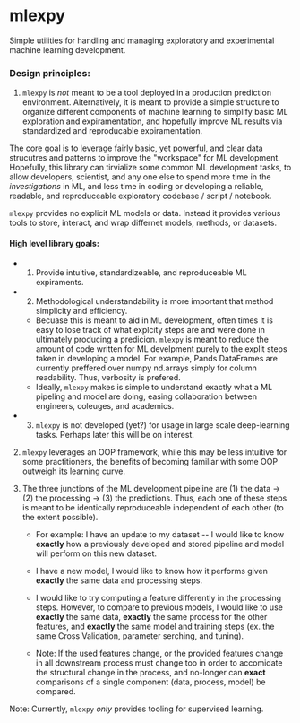 # mlexpy
Simple utilities for handling and managing exploratory and experimental machine learning development.

### Design principles:
1. `mlexpy` is _not_ meant to be a tool deployed in a production prediction environment. Alternatively, it is meant to provide a simple structure to organize different components of machine learning to simplify basic ML exploration and expiramentation, and hopefully improve ML results via standardized and reproducable expiramentation. 

The core goal is to leverage fairly basic, yet powerful, and clear data strucutres and patterns to improve the "workspace" for ML development. Hopefully, this library can tirvialize some common ML development tasks, to allow developers, scientist, and any one else to spend more time in the _investigations_ in ML, and less time in coding or developing a reliable, readable, and reproduceable exploratory codebase / script / notebook.

`mlexpy` provides no explicit ML models or data. Instead it provides various tools to store, interact, and wrap differnet models, methods, or datasets.

#### High level library goals:
- 1. Provide intuitive, standardizeable, and reproduceable ML expiraments.
- 2. Methodological understandability is more important that method simplicity and efficiency. 
    - Becuase this is meant to aid in ML development, often times it is easy to lose track of what explcity steps are and were done in ultimately producing a predicion. `mlexpy` is meant to reduce the amount of code written for ML develpment purely to the explit steps taken in developing a model. For example, Pands DataFrames are currently preffered over numpy nd.arrays simply for column readability. Thus, verbosity is prefered.
    - Ideally, `mlexpy` makes is simple to understand exactly what a ML pipeling and model are doing, easing collaboration between engineers, coleuges, and academics.
- 3. `mlexpy` is not developed (yet?) for usage in large scale deep-learning tasks. Perhaps later this will be on interest.

2. `mlexpy` leverages an OOP framework, while this may be less intuitive for some practitioners, the benefits of becoming familiar with some OOP outweigh its learning curve.

3. The three junctions of the ML development pipeline are (1) the data -> (2) the processing -> (3) the predictions. Thus, each one of these steps is meant to be identically reproduceable independent of each other (to the extent possible). 
    - For example: I have an update to my dataset -- I would like to know **exactly** how a previously developed and stored pipeline and model will perform on this new dataset.
    - I have a new model, I would like to know how it performs given **exactly** the same data and processing steps.
    - I would like to try computing a feature differently in the processing steps. However, to compare to previous models, I would like to use **exactly** the same data, **exactly** the same process for the other features, and **exactly** the same model and training steps (ex. the same Cross Validation, parameter serching, and tuning).

    - Note: If the used features change, or the provided features change in all downstream process must change too in order to accomidate the structural change in the process, and no-longer can **exact** comparisons of a single component (data, process, model) be compared.


Note: Currently, `mlexpy` _only_ provides tooling for supervised learning.


